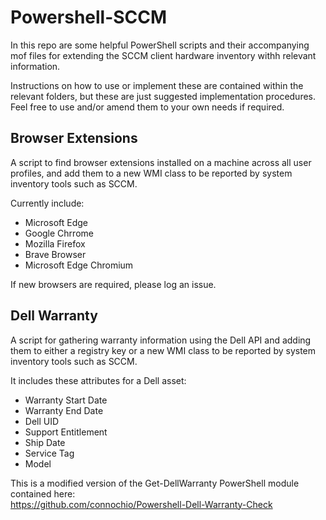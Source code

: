# Powershell-SCCM

In this repo are some helpful PowerShell scripts and their accompanying mof files for extending the SCCM client hardware inventory withh relevant information.

Instructions on how to use or implement these are contained within the relevant folders, but these are just suggested implementation procedures. Feel free to use and/or amend them to your own needs if required.

## Browser Extensions

A script to find browser extensions installed on a machine across all user profiles, and add them to a new WMI class to be reported by system inventory tools such as SCCM.

Currently include:
* Microsoft Edge
* Google Chrrome
* Mozilla Firefox
* Brave Browser
* Microsoft Edge Chromium

If new browsers are required, please log an issue.

## Dell Warranty

A script for gathering warranty information using the Dell API and adding them to either a registry key or a new WMI class to be reported by system inventory tools such as SCCM.  

It includes these attributes for a Dell asset:
* Warranty Start Date
* Warranty End Date
* Dell UID
* Support Entitlement
* Ship Date
* Service Tag
* Model

This is a modified version of the Get-DellWarranty PowerShell module contained here:  
https://github.com/connochio/Powershell-Dell-Warranty-Check
